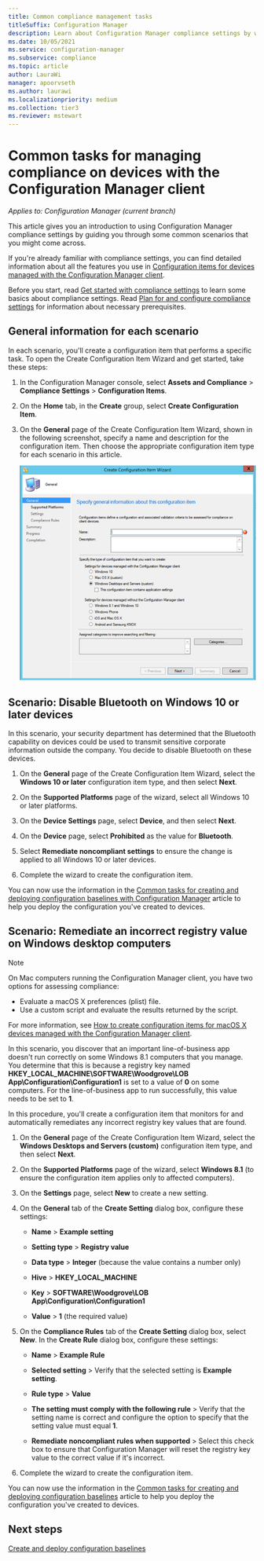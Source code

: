 ```yaml
---
title: Common compliance management tasks
titleSuffix: Configuration Manager
description: Learn about Configuration Manager compliance settings by working through some common scenarios.
ms.date: 10/05/2021
ms.service: configuration-manager
ms.subservice: compliance
ms.topic: article
author: LauraWi
manager: apoorvseth
ms.author: laurawi
ms.localizationpriority: medium
ms.collection: tier3
ms.reviewer: mstewart
---
```


# Common tasks for managing compliance on devices with the Configuration Manager client

*Applies to: Configuration Manager (current branch)*

This article gives you an introduction to using Configuration Manager compliance settings by guiding you through some common scenarios that you might come across.

 If you're already familiar with compliance settings, you can find detailed information about all the features you use in [Configuration items for devices managed with the Configuration Manager client](../../compliance/deploy-use/create-configuration-items.md).

 Before you start, read [Get started with compliance settings](../../compliance/get-started/get-started-with-compliance-settings.md) to learn some basics about compliance settings. Read [Plan for and configure compliance settings](../../compliance/plan-design/plan-for-and-configure-compliance-settings.md) for information about necessary prerequisites.

## General information for each scenario
 In each scenario, you'll create a configuration item that performs a specific task. To open the Create Configuration Item Wizard and get started, take these steps:

1.  In the Configuration Manager console, select **Assets and Compliance** > **Compliance Settings** > **Configuration Items**.

1.  On the **Home** tab, in the **Create** group, select **Create Configuration Item**.

1.  On the **General** page of the Create Configuration Item Wizard, shown in the following screenshot, specify a name and description for the configuration item. Then choose the appropriate configuration item type for each scenario in this article.

     ![General page of the Create Configuration Item Wizard](../../mdm/deploy-use/media/Compliance-Settings-Wizard---1.png)

## Scenario: Disable Bluetooth on Windows 10 or later devices

 In this scenario, your security department has determined that the Bluetooth capability on devices could be used to transmit sensitive corporate information outside the company. You decide to disable Bluetooth on these devices.

1. On the **General** page of the Create Configuration Item Wizard, select the **Windows 10 or later** configuration item type, and then select **Next**.

2. On the **Supported Platforms** page of the wizard, select all Windows 10 or later platforms.

3. On the **Device Settings** page, select **Device**, and then select **Next**.

4. On the **Device** page, select **Prohibited** as the value for **Bluetooth**.

5. Select **Remediate noncompliant settings** to ensure the change is applied to all Windows 10 or later devices.

6. Complete the wizard to create the configuration item.

 You can now use the information in the [Common tasks for creating and deploying configuration baselines with Configuration Manager](../../compliance/plan-design/common-tasks-for-creating-and-deploying-configuration-baselines.md) article to help you deploy the configuration you've created to devices.

## Scenario: Remediate an incorrect registry value on Windows desktop computers

> [!NOTE]
> On Mac computers running the Configuration Manager client, you have two options for assessing compliance:
> - Evaluate a macOS X preferences (plist) file.
> - Use a custom script and evaluate the results returned by the script.
>
>For more information, see [How to create configuration items for macOS X devices managed with the Configuration Manager client](../../compliance/deploy-use/create-configuration-items-for-mac-os-x-devices-managed-with-the-client.md).

 In this scenario, you discover that an important line-of-business app doesn't run correctly on some Windows 8.1 computers that you manage. You determine that this is because a registry key named **HKEY_LOCAL_MACHINE\SOFTWARE\Woodgrove\LOB App\Configuration\Configuration1** is set to a value of **0** on some computers. For the line-of-business app to run successfully, this value needs to be set to **1**.

 In this procedure, you'll create a configuration item that monitors for and automatically remediates any incorrect registry key values that are found.

1. On the **General** page of the Create Configuration Item Wizard, select the **Windows Desktops and Servers (custom)** configuration item type, and then select **Next**.

2. On the **Supported Platforms** page of the wizard, select **Windows 8.1** (to ensure the configuration item applies only to affected computers).

3. On the **Settings** page, select **New** to create a new setting.

4. On the **General** tab of the **Create Setting** dialog box, configure these settings:

   -   **Name** > **Example setting**

   -   **Setting type** > **Registry value**

   -   **Data type** > **Integer** (because the value contains a number only)

   -   **Hive** > **HKEY_LOCAL_MACHINE**

   -   **Key** > **SOFTWARE\Woodgrove\LOB App\Configuration\Configuration1**

   -   **Value** > **1** (the required value)

5. On the **Compliance Rules** tab of the **Create Setting** dialog box, select **New**. In the **Create Rule** dialog box, configure these settings:

   -   **Name** > **Example Rule**

   -   **Selected setting** > Verify that the selected setting is **Example setting**.

   -   **Rule type** > **Value**

   -   **The setting must comply with the following rule** > Verify that the setting name is correct and configure the option to specify that the setting value must equal **1**.

   -   **Remediate noncompliant rules when supported** > Select this check box to ensure that Configuration Manager will reset the registry key value to the correct value if it's incorrect.

6. Complete the wizard to create the configuration item.

 You can now use the information in the [Common tasks for creating and deploying configuration baselines](../../compliance/plan-design/common-tasks-for-creating-and-deploying-configuration-baselines.md) article to help you deploy the configuration you've created to devices.

## Next steps

[Create and deploy configuration baselines](common-tasks-for-creating-and-deploying-configuration-baselines.md)
